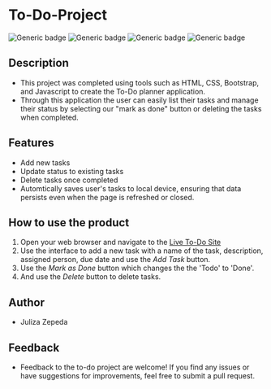 # To-Do-Project
![Generic badge](https://img.shields.io/badge/HTML-blue.svg)
![Generic badge](https://img.shields.io/badge/CSS-brightgreen.svg) 
![Generic badge](https://img.shields.io/badge/Bootstrap-blueviolet.svg)
![Generic badge](https://img.shields.io/badge/JavaScript-yellow.svg)
## Description
- This project was completed using tools such as HTML, CSS, Bootstrap, and Javascript to create the To-Do planner application. 
- Through this application the user can easily list their tasks and manage their status by selecting our "mark as done" button or deleting the tasks when completed.
 ## Features
 - Add new tasks 
 - Update status to existing tasks
 - Delete tasks once completed
 - Automtically saves user's tasks to local device, ensuring that data persists even when the page is refreshed or closed. 

## How to use the product
1. Open your web browser and navigate to the [Live To-Do Site](https://to-do-list-planner-project.netlify.app/)
2. Use the interface to add a new task with a name of the task, description, assigned person, due date and use the *Add Task* button.
3. Use the *Mark as Done* button which changes the the 'Todo' to 'Done'.
4. And use the *Delete* button to delete tasks.

## Author
- Juliza Zepeda

## Feedback
- Feedback to the to-do project are welcome! If you find any issues or have suggestions for improvements, feel free to submit a pull request.


